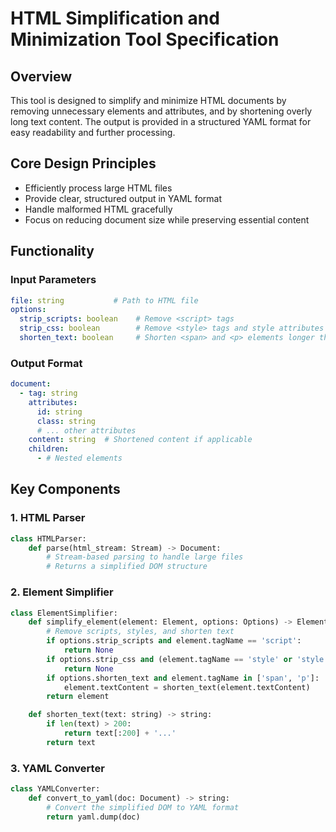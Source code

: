 # HTML Simplification and Minimization Tool Specification

## Overview
This tool is designed to simplify and minimize HTML documents by removing unnecessary elements and attributes, and by shortening overly long text content. The output is provided in a structured YAML format for easy readability and further processing.

## Core Design Principles
- Efficiently process large HTML files
- Provide clear, structured output in YAML format
- Handle malformed HTML gracefully
- Focus on reducing document size while preserving essential content

## Functionality

### Input Parameters
```yaml
file: string           # Path to HTML file
options:
  strip_scripts: boolean    # Remove <script> tags
  strip_css: boolean        # Remove <style> tags and style attributes
  shorten_text: boolean     # Shorten <span> and <p> elements longer than 200 characters
```

### Output Format
```yaml
document:
  - tag: string
    attributes:
      id: string
      class: string
      # ... other attributes
    content: string  # Shortened content if applicable
    children:
      - # Nested elements
```

## Key Components

### 1. HTML Parser
```python
class HTMLParser:
    def parse(html_stream: Stream) -> Document:
        # Stream-based parsing to handle large files
        # Returns a simplified DOM structure
```

### 2. Element Simplifier
```python
class ElementSimplifier:
    def simplify_element(element: Element, options: Options) -> Element:
        # Remove scripts, styles, and shorten text
        if options.strip_scripts and element.tagName == 'script':
            return None
        if options.strip_css and (element.tagName == 'style' or 'style' in element.attributes):
            return None
        if options.shorten_text and element.tagName in ['span', 'p']:
            element.textContent = shorten_text(element.textContent)
        return element

    def shorten_text(text: string) -> string:
        if len(text) > 200:
            return text[:200] + '...'
        return text
```

### 3. YAML Converter
```python
class YAMLConverter:
    def convert_to_yaml(doc: Document) -> string:
        # Convert the simplified DOM to YAML format
        return yaml.dump(doc)
```

